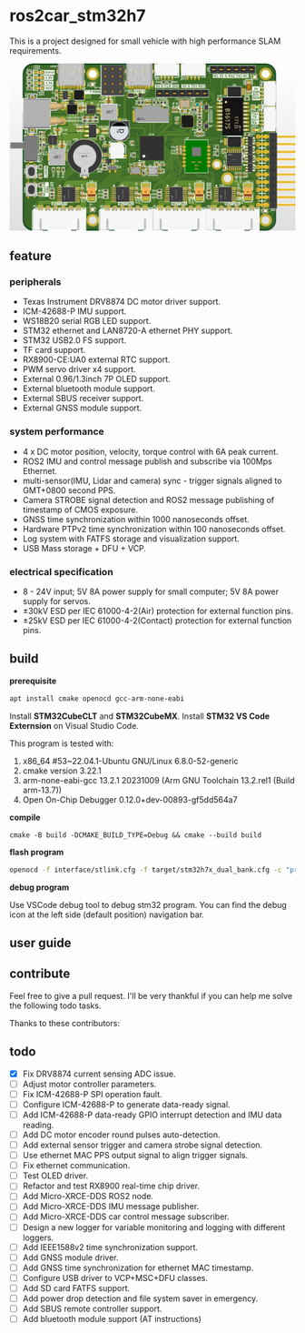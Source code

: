 # ros2car_stm32h7

This is a project designed for small vehicle with high performance SLAM requirements.

![pcb_top_view](docs/pcb_top_view.png)

## feature

### peripherals

* Texas Instrument DRV8874 DC motor driver support.
* ICM-42688-P IMU support.
* WS18B20 serial RGB LED support.
* STM32 ethernet and LAN8720-A ethernet PHY support.
* STM32 USB2.0 FS support.
* TF card support.
* RX8900-CE:UA0 external RTC support.
* PWM servo driver x4 support.
* External 0.96/1.3inch 7P OLED support.
* External bluetooth module support.
* External SBUS receiver support.
* External GNSS module support.

### system performance

* 4 x DC motor position, velocity, torque control with 6A peak current.
* ROS2 IMU and control message publish and subscribe via 100Mps Ethernet.
* multi-sensor(IMU, Lidar and camera) sync - trigger signals aligned to GMT+0800 second PPS.
* Camera STROBE signal detection and ROS2 message publishing of timestamp of CMOS exposure.
* GNSS time synchronization within 1000 nanoseconds offset.
* Hardware PTPv2 time synchronization within 100 nanoseconds offset.
* Log system with FATFS storage and visualization support.
* USB Mass storage + DFU + VCP.

### electrical specification

* 8 - 24V input; 5V 8A power supply for small computer; 5V 8A power supply for servos.
* ±30kV ESD per IEC 61000-4-2(Air) protection for external function pins.
* ±25kV ESD per IEC 61000-4-2(Contact) protection for external function pins.

## build

**prerequisite**

```bash
apt install cmake openocd gcc-arm-none-eabi
```

Install **STM32CubeCLT** and **STM32CubeMX**.
Install **STM32 VS Code Externsion** on Visual Studio Code.


This program is tested with:
1. x86_64 #53~22.04.1-Ubuntu GNU/Linux 6.8.0-52-generic
1. cmake version 3.22.1
2. arm-none-eabi-gcc 13.2.1 20231009 (Arm GNU Toolchain 13.2.rel1 (Build arm-13.7))
3. Open On-Chip Debugger 0.12.0+dev-00893-gf5dd564a7

**compile**

```
cmake -B build -DCMAKE_BUILD_TYPE=Debug && cmake --build build
```

**flash program**

```bash
openocd -f interface/stlink.cfg -f target/stm32h7x_dual_bank.cfg -c "program build/ros2car_stm32h7.elf reset exit"
```

**debug program**

Use VSCode debug tool to debug stm32 program. You can find the debug icon at the left side (default position) navigation bar.

## user guide

## contribute

Feel free to give a pull request. I'll be very thankful if you can help me solve the following todo tasks.

Thanks to these contributors:




## todo

- [x] Fix DRV8874 current sensing ADC issue.
- [ ] Adjust motor controller parameters.
- [ ] Fix ICM-42688-P SPI operation fault.
- [ ] Configure ICM-42688-P to generate data-ready signal.
- [ ] Add ICM-42688-P data-ready GPIO interrupt detection and IMU data reading.
- [ ] Add DC motor encoder round pulses auto-detection.
- [ ] Add external sensor trigger and camera strobe signal detection.
- [ ] Use ethernet MAC PPS output signal to align trigger signals.
- [ ] Fix ethernet communication.
- [ ] Test OLED driver.
- [ ] Refactor and test RX8900 real-time chip driver.
- [ ] Add Micro-XRCE-DDS ROS2 node.
- [ ] Add Micro-XRCE-DDS IMU message publisher.
- [ ] Add Micro-XRCE-DDS car control message subscriber.
- [ ] Design a new logger for variable monitoring and logging with different loggers.
- [ ] Add IEEE1588v2 time synchronization support.
- [ ] Add GNSS module driver.
- [ ] Add GNSS time synchronization for ethernet MAC timestamp.
- [ ] Configure USB driver to VCP+MSC+DFU classes.
- [ ] Add SD card FATFS support.
- [ ] Add power drop detection and file system saver in emergency.
- [ ] Add SBUS remote controller support.
- [ ] Add bluetooth module support (AT instructions)